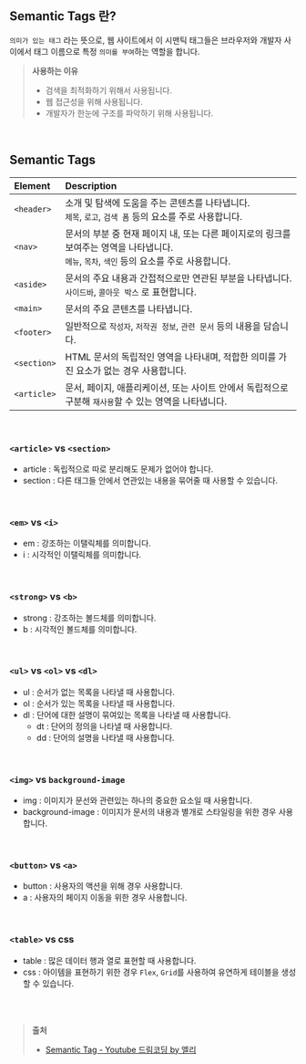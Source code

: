 ## Semantic Tags 란?

`의미가 있는 태그` 라는 뜻으로, 웹 사이트에서 이 시맨틱 태그들은 브라우저와 개발자 사이에서 태그 이름으로 특정 `의미를 부여`하는 역할을 합니다.

> **사용하는 이유**
> 
> - 검색을 최적화하기 위해서 사용됩니다.
> - 웹 접근성을 위해 사용됩니다.
> - 개발자가 한눈에 구조를 파악하기 위해 사용됩니다.

<br />


## Semantic Tags

|Element|Description|
|:---|:---|
|`<header>`| 소개 및 탐색에 도움을 주는 콘텐츠를 나타냅니다. <br /> `제목`, `로고`, `검색 폼` 등의 요소를 주로 사용합니다. |
|`<nav>`| 문서의 부분 중 현재 페이지 내, 또는 다른 페이지로의 링크를 보여주는 영역을 나타냅니다. <br /> `메뉴`, `목차`, `색인` 등의 요소를 주로 사용합니다. |
|`<aside>`| 문서의 주요 내용과 간접적으로만 연관된 부분을 나타냅니다. <br /> `사이드바`, `콜아웃 박스` 로 표현합니다. |
|`<main>`| 문서의 주요 콘텐츠를 나타냅니다. |
|`<footer>`| 일반적으로 `작성자`, `저작권 정보`, `관련 문서` 등의 내용을 담습니다. |
|`<section>`| HTML 문서의 독립적인 영역을 나타내며, 적합한 의미를 가진 요소가 없는 경우 사용합니다. |
|`<article>`| 문서, 페이지, 애플리케이션, 또는 사이트 안에서 독립적으로 구분해 `재사용`할 수 있는 영역을 나타냅니다. |

<br />


### `<article>` vs `<section>`
- article : 독립적으로 따로 분리해도 문제가 없어야 합니다.
- section : 다른 태그들 안에서 연관있는 내용을 묶어줄 때 사용할 수 있습니다.

<br />


### `<em>` vs `<i>`
- em : 강조하는 이탤릭체를 의미합니다.
- i : 시각적인 이탤릭체를 의미합니다.

<br />


### `<strong>` vs `<b>`
- strong : 강조하는 볼드체를 의미합니다.
- b : 시각적인 볼드체를 의미합니다.

<br />


### `<ul>` vs `<ol>` vs `<dl>`
- ul : 순서가 없는 목록을 나타낼 때 사용합니다.
- ol : 순서가 있는 목록을 나타낼 때 사용합니다.
- dl : 단어에 대한 설명이 묶여있는 목록을 나타낼 때 사용합니다.
  - dt : 단어의 정의을 나타낼 때 사용합니다.
  - dd : 단어의 설명을 나타낼 때 사용합니다.

<br />


### `<img>` vs `background-image`
- img : 이미지가 문선와 관련있는 하나의 중요한 요소일 때 사용합니다.
- background-image : 이미지가 문서의 내용과 별개로 스타일링을 위한 경우 사용합니다.

<br />


### `<button>` vs `<a>`
- button : 사용자의 액션을 위해 경우 사용합니다.
- a : 사용자의 페이지 이동을 위한 경우 사용합니다.

<br />


### `<table>` vs css
- table : 많은 데이터 행과 열로 표현할 때 사용합니다.
- css : 아이템을 표현하기 위한 경우 `Flex`, `Grid`를 사용하여 유연하게 테이블을 생성할 수 있습니다.


<br />
<br />


> **출처**
>
> - [Semantic Tag - Youtube 드림코딩 by 엘리](https://www.youtube.com/watch?v=T7h8O7dpJIg&list=PLv2d7VI9OotQ1F92Jp9Ce7ovHEsuRQB3Y&index=29)
>